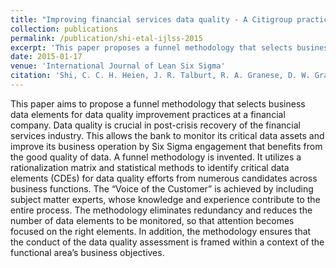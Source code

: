 ```yaml
---
title: "Improving financial services data quality - A Citigroup practice"
collection: publications
permalink: /publication/shi-etal-ijlss-2015
excerpt: 'This paper proposes a funnel methodology that selects business data elements for data quality improvement practices at Citigroup.'
date: 2015-01-17
venue: 'International Journal of Lean Six Sigma'
citation: 'Shi, C. C. H. Heien, J. R. Talburt, R. A. Granese, D. W. Gray, R. Jugulum, R. Ramachandran, J. Singh, J. Hamilton, and H. I. Joyce (2015). Improving financial services data quality - A Citigroup practice. <i>International Journal of Lean Six Sigma 6</i>(2), 98-110'
---
```


This paper aims to propose a funnel methodology that selects business data elements for data quality improvement practices at a financial company. Data quality is crucial in post-crisis recovery of the financial services industry. This allows the bank to monitor its critical data assets and improve its business operation by Six Sigma engagement that benefits from the good quality of data. A funnel methodology is invented. It utilizes a rationalization matrix and statistical methods to identify critical data elements (CDEs) for data quality efforts from numerous candidates across business functions. The “Voice of the Customer” is achieved by including
subject matter experts, whose knowledge and experience contribute to the entire process. The methodology eliminates redundancy and reduces the number of data elements to be monitored, so that attention becomes focused on the right elements. In addition, the methodology ensures that the conduct of the data quality assessment is framed within a context of the functional area’s business objectives.
